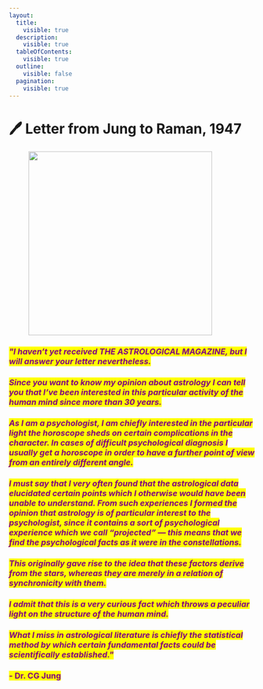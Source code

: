 ```yaml
---
layout:
  title:
    visible: true
  description:
    visible: true
  tableOfContents:
    visible: true
  outline:
    visible: false
  pagination:
    visible: true
---
```


# 🖊️ Letter from Jung to Raman, 1947

<figure><img src="../../../.gitbook/assets/pexels-btgl-♡-19436792.jpg" alt="" width="375"><figcaption></figcaption></figure>

### _<mark style="color:purple;">**"I haven’t yet received THE ASTROLOGICAL MAGAZINE, but I will answer your letter nevertheless.**</mark>_

### _<mark style="color:purple;">**Since you want to know my opinion about astrology I can tell you that I’ve been interested in this particular activity of the human mind since more than 30 years.**</mark>_

### _<mark style="color:purple;">**As I am a psychologist, I am chiefly interested in the particular light the horoscope sheds on certain complications in the character. In cases of difficult psychological diagnosis I usually get a horoscope in order to have a further point of view from an entirely different angle.**</mark>_

### _<mark style="color:purple;">**I must say that I very often found that the astrological data elucidated certain points which I otherwise would have been unable to understand. From such experiences I formed the opinion that astrology is of particular interest to the psychologist, since it contains a sort of psychological experience which we call “projected” — this means that we find the psychological facts as it were in the constellations.**</mark>_

### _<mark style="color:purple;">**This originally gave rise to the idea that these factors derive from the stars, whereas they are merely in a relation of synchronicity with them.**</mark>_

### _<mark style="color:purple;">**I admit that this is a very curious fact which throws a peculiar light on the structure of the human mind.**</mark>_

### _<mark style="color:purple;">**What I miss in astrological literature is chiefly the statistical method by which certain fundamental facts could be scientifically established."**</mark>_

### <mark style="color:purple;">**- Dr. CG Jung**</mark>
